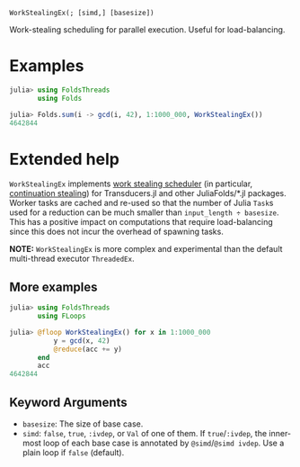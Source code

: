     WorkStealingEx(; [simd,] [basesize])

Work-stealing scheduling for parallel execution. Useful for load-balancing.

# Examples

```julia
julia> using FoldsThreads
       using Folds

julia> Folds.sum(i -> gcd(i, 42), 1:1000_000, WorkStealingEx())
4642844
```

# Extended help

`WorkStealingEx` implements [work stealing
scheduler](https://en.wikipedia.org/wiki/Work_stealing) (in particular,
[continuation
stealing](https://en.wikipedia.org/wiki/Work_stealing#Child_stealing_vs._continuation_stealing))
for Transducers.jl and other JuliaFolds/*.jl packages. Worker tasks are
cached and re-used so that the number of Julia `Task`s used for a reduction
can be much smaller than `input_length ÷ basesize`. This has a positive
impact on computations that require load-balancing since this does not incur
the overhead of spawning tasks.

**NOTE:** `WorkStealingEx` is more complex and experimental than the default
multi-thread executor `ThreadedEx`.

## More examples

```julia
julia> using FoldsThreads
       using FLoops

julia> @floop WorkStealingEx() for x in 1:1000_000
           y = gcd(x, 42)
           @reduce(acc += y)
       end
       acc
4642844
```

## Keyword Arguments
- `basesize`: The size of base case.
- `simd`: `false`, `true`, `:ivdep`, or `Val` of one of them.  If
  `true`/`:ivdep`, the inner-most loop of each base case is annotated
  by `@simd`/`@simd ivdep`.  Use a plain loop if `false` (default).
